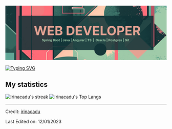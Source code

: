 
[![Banner](/b.png)](https://irinacasasduarte.web.app/) 

[![Typing SVG](https://readme-typing-svg.herokuapp.com?font=Chivo+Mono&color=f8005b&size=20&lines=I'm+Irina+C,;and+I+changed+my+whole+life;to+become;a+WEB+DEVELOPER)](https://git.io/typing-svg)

## My statistics
<!--![irinacadu's github stats](https://github-readme-stats.vercel.app/api?username=irinacadu&show_icons=true&theme=tokyonight)-->
![irinacadu's streak](https://github-readme-streak-stats.herokuapp.com/?user=irinacadu&theme=tokyonight)
![irinacadu's Top Langs](https://github-readme-stats.vercel.app/api/top-langs/?username=irinacadu&theme=tokyonight&layout=compact)





----------------------------------------------------------------------
Credit: [irinacadu](https://irinacasasduarte.web.app/)

Last Edited on: 12/01/2023
<!--
**irinacadu/irinacadu** is a ✨ _special_ ✨ repository because its `README.md` (this file) appears on your GitHub profile.

Here are some ideas to get you started:

- 🔭 I’m currently working on ...
- 🌱 I’m currently learning ...
- 👯 I’m looking to collaborate on ...
- 🤔 I’m looking for help with ...
- 💬 Ask me about ...
- 📫 How to reach me: ...
- 😄 Pronouns: ...
- ⚡ Fun fact: ...
-->
